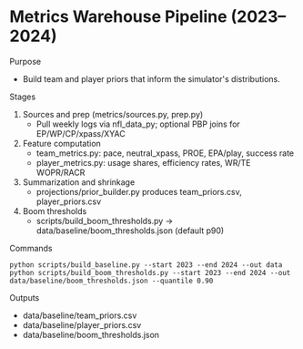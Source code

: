 # Metrics Warehouse Pipeline (2023–2024)

Purpose
- Build team and player priors that inform the simulator's distributions.

Stages
1) Sources and prep (metrics/sources.py, prep.py)
   - Pull weekly logs via nfl_data_py; optional PBP joins for EP/WP/CP/xpass/XYAC
2) Feature computation
   - team_metrics.py: pace, neutral_xpass, PROE, EPA/play, success rate
   - player_metrics.py: usage shares, efficiency rates, WR/TE WOPR/RACR
3) Summarization and shrinkage
   - projections/prior_builder.py produces team_priors.csv, player_priors.csv
4) Boom thresholds
   - scripts/build_boom_thresholds.py → data/baseline/boom_thresholds.json (default p90)

Commands
```
python scripts/build_baseline.py --start 2023 --end 2024 --out data
python scripts/build_boom_thresholds.py --start 2023 --end 2024 --out data/baseline/boom_thresholds.json --quantile 0.90
```

Outputs
- data/baseline/team_priors.csv
- data/baseline/player_priors.csv
- data/baseline/boom_thresholds.json